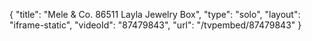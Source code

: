 {
    "title": "Mele & Co. 86511 Layla Jewelry Box",
    "type": "solo",
    "layout": "iframe-static",
    "videoId": "87479843",
    "url": "\/tvpembed\/87479843"
}